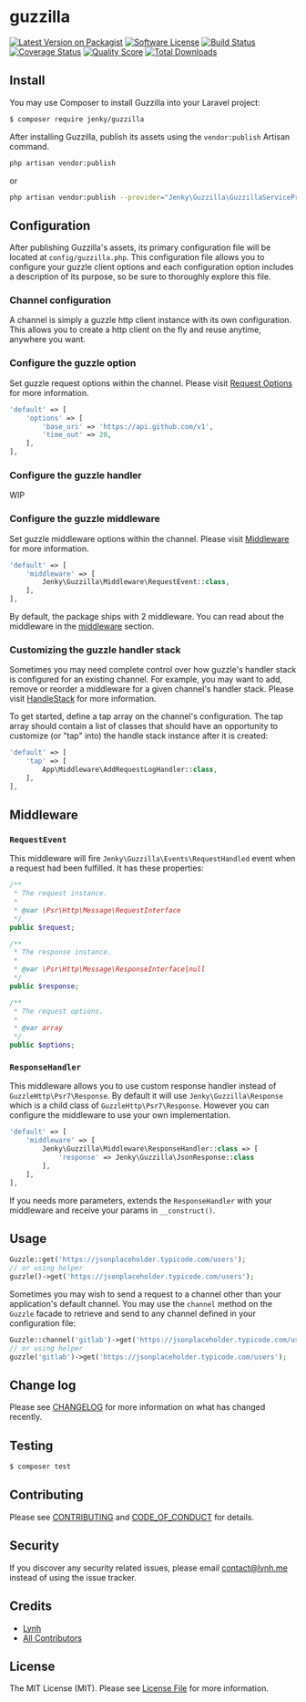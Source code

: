 # guzzilla

[![Latest Version on Packagist][ico-version]][link-packagist]
[![Software License][ico-license]](LICENSE.md)
[![Build Status][ico-travis]][link-travis]
[![Coverage Status][ico-scrutinizer]][link-scrutinizer]
[![Quality Score][ico-code-quality]][link-code-quality]
[![Total Downloads][ico-downloads]][link-downloads]


## Install

You may use Composer to install Guzzilla into your Laravel project:

``` bash
$ composer require jenky/guzzilla
```

After installing Guzzilla, publish its assets using the `vendor:publish` Artisan command.

``` bash
php artisan vendor:publish
```

or

``` bash
php artisan vendor:publish --provider="Jenky\Guzzilla\GuzzillaServiceProvider"
```

## Configuration

After publishing Guzzilla's assets, its primary configuration file will be located at `config/guzzilla.php`. This configuration file allows you to configure your guzzle client options and each configuration option includes a description of its purpose, so be sure to thoroughly explore this file.

### Channel configuration

A channel is simply a guzzle http client instance with its own configuration. This allows you to create a http client on the fly and reuse anytime, anywhere you want.

### Configure the guzzle option

Set guzzle request options within the channel. Please visit [Request Options](http://docs.guzzlephp.org/en/stable/request-options.html) for more information.

``` php
'default' => [
    'options' => [
        'base_uri' => 'https://api.github.com/v1',
        'time_out' => 20,
    ],
],
```

### Configure the guzzle handler
WIP

### Configure the guzzle middleware

Set guzzle middleware options within the channel. Please visit [Middleware](http://docs.guzzlephp.org/en/stable/handlers-and-middleware.html#middleware) for more information.

``` php
'default' => [
    'middleware' => [
        Jenky\Guzzilla\Middleware\RequestEvent::class,
    ],
],
```

By default, the package ships with 2 middleware. You can read about the middleware in the [middleware](#middleware) section.


### Customizing the guzzle handler stack

Sometimes you may need complete control over how guzzle's handler stack is configured for an existing channel. For example, you may want to add, remove or reorder a middleware for a given channel's handler stack. Please visit [HandleStack](http://docs.guzzlephp.org/en/stable/handlers-and-middleware.html#handlerstack) for more information.

To get started, define a tap array on the channel's configuration. The tap array should contain a list of classes that should have an opportunity to customize (or "tap" into) the handle stack instance after it is created:

``` php
'default' => [
    'tap' => [
        App\Middleware\AddRequestLogHandler::class,
    ],
],
```

## Middleware

### `RequestEvent`

This middleware will fire `Jenky\Guzzilla\Events\RequestHandled` event when a request had been fulfilled. It has these properties:

``` php
/**
 * The request instance.
 *
 * @var \Psr\Http\Message\RequestInterface
 */
public $request;

/**
 * The response instance.
 *
 * @var \Psr\Http\Message\ResponseInterface|null
 */
public $response;

/**
 * The request options.
 *
 * @var array
 */
public $options;
```

### `ResponseHandler`

This middleware allows you to use custom response handler instead of `GuzzleHttp\Psr7\Response`. By default it will use `Jenky\Guzzilla\Response` which is a child class of `GuzzleHttp\Psr7\Response`. However you can configure the middleware to use your own implementation.

``` php
'default' => [
    'middleware' => [
        Jenky\Guzzilla\Middleware\ResponseHandler::class => [
            'response' => Jenky\Guzzilla\JsonResponse::class
        ],
    ],
],
```

If you needs more parameters, extends the `ResponseHandler` with your middleware and receive your params in `__construct()`.

## Usage

``` php
Guzzle::get('https://jsonplaceholder.typicode.com/users');
// or using helper
guzzle()->get('https://jsonplaceholder.typicode.com/users');
```

Sometimes you may wish to send a request to a channel other than your application's default channel. You may use the `channel` method on the `Guzzle` facade to retrieve and send to any channel defined in your configuration file:

``` php
Guzzle::channel('gitlab')->get('https://jsonplaceholder.typicode.com/users');
// or using helper
guzzle('gitlab')->get('https://jsonplaceholder.typicode.com/users');
```

## Change log

Please see [CHANGELOG](CHANGELOG.md) for more information on what has changed recently.

## Testing

``` bash
$ composer test
```

## Contributing

Please see [CONTRIBUTING](CONTRIBUTING.md) and [CODE_OF_CONDUCT](CODE_OF_CONDUCT.md) for details.

## Security

If you discover any security related issues, please email contact@lynh.me instead of using the issue tracker.

## Credits

- [Lynh][link-author]
- [All Contributors][link-contributors]

## License

The MIT License (MIT). Please see [License File](LICENSE.md) for more information.

[ico-version]: https://img.shields.io/packagist/v/jenky/guzzilla.svg?style=flat-square
[ico-license]: https://img.shields.io/badge/license-MIT-brightgreen.svg?style=flat-square
[ico-travis]: https://img.shields.io/travis/jenky/guzzilla/master.svg?style=flat-square
[ico-scrutinizer]: https://img.shields.io/scrutinizer/coverage/g/jenky/guzzilla.svg?style=flat-square
[ico-code-quality]: https://img.shields.io/scrutinizer/g/jenky/guzzilla.svg?style=flat-square
[ico-downloads]: https://img.shields.io/packagist/dt/jenky/guzzilla.svg?style=flat-square

[link-packagist]: https://packagist.org/packages/jenky/guzzilla
[link-travis]: https://travis-ci.org/jenky/guzzilla
[link-scrutinizer]: https://scrutinizer-ci.com/g/jenky/guzzilla/code-structure
[link-code-quality]: https://scrutinizer-ci.com/g/jenky/guzzilla
[link-downloads]: https://packagist.org/packages/jenky/guzzilla
[link-author]: https://github.com/jenky
[link-contributors]: ../../contributors
